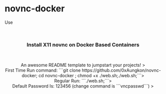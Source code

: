 # novnc-docker



Use

<!-- Improved compatibility of back to top link: See: https://github.com/othneildrew/Best-README-Template/pull/73 -->
<a name="readme-top"></a>




<br />
<div align="center">

  <h3 align="center">Install X11 novnc on Docker Based Containers</h3><br>

  <p>
    An awesome README template to jumpstart your projects!    ><br>
    First Time Run command: ```git clone https://github.com/0xAungkon/novnc-docker; cd novnc-docker ; chmod +x ./web.sh;./web.sh;```><br>
    Regular Run: ```./web.sh;```><br>
    Default Password Is: 123456 (change command is ```vncpasswd```)  ><br>
  </p>
</div>

